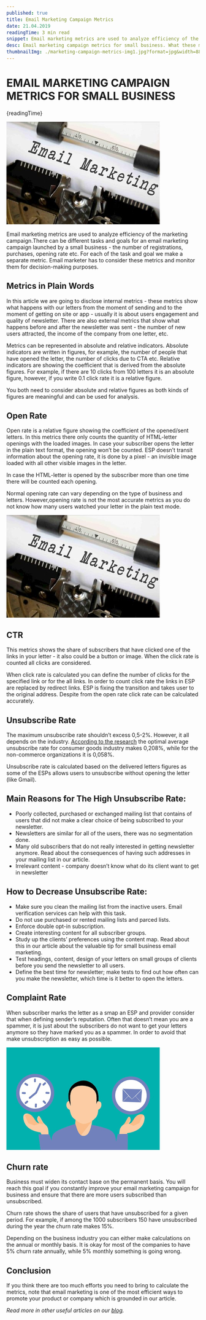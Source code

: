 ```yaml
---
published: true
title: Email Marketing Campaign Metrics
date: 21.04.2019
readingTime: 3 min read
snippet: Email marketing metrics are used to analyze efficiency of the marketing campaign.There can be different tasks and goals for an email marketing campaign launched by a small business - the number of registrations, purchases, opening rate etc. For each of the task and goal we make a separate metric. Email marketer has to consider these metrics and monitor them for decision-making purposes.
desc: Email marketing campaign metrics for small business. What these metrics are? What tasks and goals you may use them for. How to use them efficiently.
thumbnailImg: ./marketing-campaign-metrics-img1.jpg?format=jpg&width=880
---
```


# EMAIL MARKETING CAMPAIGN METRICS FOR SMALL BUSINESS

{readingTime}

![Email Marketing Campaign Metrics](./marketing-campaign-metrics-img1.jpg?format=webp;jpg;png;avif&srcset&width=880)

Email marketing metrics are used to analyze efficiency of the marketing campaign.There can be different tasks and goals for an email marketing campaign launched by a small business - the number of registrations, purchases, opening rate etc. For each of the task and goal we make a separate metric. Email marketer has to consider these metrics and monitor them for decision-making purposes.

## Metrics in Plain Words

In this article we are going to disclose internal metrics - these metrics show what happens with our letters from the moment of sending and to the moment of getting on site or app - usually it is about users engagement and quality of newsletter. There are also external metrics that show what happens before and after the newsletter was sent - the number of new users attracted, the income of the company from one letter, etc.

Metrics can be represented in absolute and relative indicators. Absolute indicators are written in figures, for example, the number of people that have opened the letter, the number of clicks due to CTA etc. Relative indicators are showing the coefficient that is derived from the absolute figures. For example, if there are 10 clicks from 100 letters it is an absolute figure, however, if you write 0.1 click rate it is a relative figure.

You both need to consider absolute and relative figures as both kinds of figures are meaningful and can be used for analysis.

## Open Rate

Open rate is a relative figure showing the coefficient of the opened/sent letters. In this metrics there only counts the quantity of HTML-letter openings with the loaded images. In case your subscriber opens the letter in the plain text format, the opening won’t be counted. ESP doesn’t transit information about the opening rate, it is done by a pixel - an invisible image loaded with all other visible images in the letter.

In case the HTML-letter is opened by the subscriber more than one time there will be counted each opening.

Normal opening rate can vary depending on the type of business and letters. However,opening rate is not the most accurate metrics as you do not know how many users watched your letter in the plain text mode.

![Email Marketing Campaign Metrics](./marketing-campaign-metrics-img1.jpg?format=webp;jpg;png;avif&srcset&width=880)

## CTR

This metrics shows the share of subscribers that have clicked one of the links in your letter - it also could be a button or image. When the click rate is counted all clicks are considered.

When click rate is calculated you can define the number of clicks for the specified link or for the all links. In order to count click rate the links in ESP are replaced by redirect links. ESP is fixing the transition and takes user to the original address. Despite from the open rate click rate can be calculated accurately.

## Unsubscribe Rate

The maximum unsubscribe rate shouldn’t excess 0,5-2%. However, it all depends on the industry. [According to the research](http://ftpmirror.your.org/pub/misc/ftp.software.ibm.com/common/ssi/ecm/uv/en/uvl12406usen/watson-customer-engagement-watson-commerce-wc-other-papers-and-reports-uvl12406usen-20180501.pdf) the optimal average unsubscribe rate for consumer goods industry makes 0,208%, while for the non-commerce organizations it is 0,058%.

Unsubscribe rate is calculated based on the delivered letters figures as some of the ESPs allows users to unsubscribe without opening the letter (like Gmail).

## Main Reasons for The High Unsubscribe Rate:

- Poorly collected, purchased or exchanged mailing list that contains of users that did not make a clear choice of being subscribed to your newsletter.
- Newsletters are similar for all of the users, there was no segmentation done.
- Many old subscribers that do not really interested in getting newsletter anymore. Read about the consequences of having such addresses in your mailing list in our article.
- Irrelevant content - company doesn’t know what do its client want to get in newsletter

## How to Decrease Unsubscribe Rate:

- Make sure you clean the mailing list from the inactive users. Email verification services can help with this task.
- Do not use purchased or rented mailing lists and parced lists.
- Enforce double opt-in subscription.
- Create interesting content for all subscriber groups.
- Study up the clients’ preferences using the content map. Read about this in our article about the valuable tip for small business email marketing.
- Test headings, content, design of your letters on small groups of clients before you send the newsletter to all users.
- Define the best time for newsletter; make tests to find out how often can you make the newsletter, which time is it better to open the letters.

## Complaint Rate

When subscriber marks the letter as a smap an ESP and provider consider that when defining sender’s reputation. Often that doesn’t mean you are a spammer, it is just about the subscribers do not want to get your letters anymore so they have marked you as a spammer. In order to avoid that make unsubscription as easy as possible.

![Marketing Campaign Metrics for Small Business](./marketing-campaign-metrics-img2.jpg?format=webp;jpg;png;avif&srcset&width=880)

## Churn rate

Business must widen its contact base on the permanent basis. You will reach this goal if you constantly improve your email marketing campaign for business and ensure that there are more users subscribed than unsubscribed.

Churn rate shows the share of users that have unsubscribed for a given period. For example, if among the 1000 subscribers 150 have unsubscribed during the year the churn rate makes 15%.

Depending on the business industry you can either make calculations on the annual or monthly basis. It is okay for most of the companies to have 5% churn rate annually, while 5% monthly something is going wrong.

## Conclusion

If you think there are too much efforts you need to bring to calculate the metrics, note that email marketing is one of the most efficient ways to promote your product or company which is grounded in our article.

*Read more in other useful articles on our [blog](/blog).*
